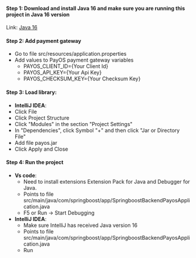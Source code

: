 #### Step 1: Download and install Java 16 and make sure you are running this project in Java 16 version
Link: [Java 16](https://www.oracle.com/java/technologies/javase/jdk16-archive-downloads.html)

#### Step 2: Add payment gateway
- Go to file src/resources/application.properties
- Add values to PayOS payment gateway variables
   - PAYOS_CLIENT_ID={Your Client Id}
   - PAYOS_API_KEY={Your Api Key}
   - PAYOS_CHECKSUM_KEY={Your Checksum Key}
#### Step 3: Load library:
- **IntelliJ IDEA**:
- Click File
- Click Project Structure
- Click "Modules" in the section "Project Settings"
- In "Dependencies", click Symbol "+" and then click "Jar or Directory File"
- Add file payos.jar
- Click Apply and Close
#### Step 4: Run the project
- **Vs code**:
   - Need to install extensions Extension Pack for Java and Debugger for Java.
   - Points to file src/main/java/com/springboost/app/SpringboostBackendPayosApplication.java
   - F5 or Run -> Start Debugging
- **IntelliJ IDEA**:
   - Make sure IntelliJ has received Java version 16
   - Points to file src/main/java/com/springboost/app/SpringboostBackendPayosApplication.java
   - Run